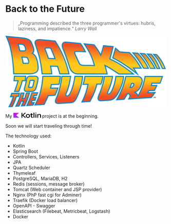 # Back to the Future

> „Programming described the three programmer's virtues: hubris, laziness, and impatience.“ *Larry Wall*

<p>
<img src="https://github.com/lhsradek/bttf/blob/main/bttf-app/src/main/webapp/res/Back-to-the-future-logo.svg" width="500px" th:height="222px" />
</p>

<p>
My <img src="https://github.com/lhsradek/bttf/blob/main/bttf-app/src/main/webapp/res/Kotlin Full Color Logo on White RGB.svg" width="86px" height="16px"/> project is at the beginning.
</p>

Soon we will start traveling through time!

The technology used:

* Kotlin
* Spring Boot 
* Controllers, Services, Listeners
* JPA
* Quartz Scheduler
* Thymeleaf
* PostgreSQL, MariaDB, H2
* Redis (sessions, message broker)
* Tomcat (Web container and JSP provider)
* Nginx (PhP fast cgi for Adminer)
* Traefik (Docker load balancer)
* OpenAPI - Swagger
* Elasticsearch (Filebeat, Metricbeat, Logstash)
* Docker
